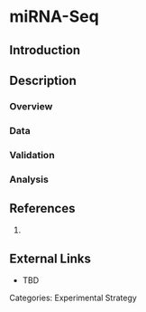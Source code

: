 # miRNA-Seq #
## Introduction ##
## Description ##
### Overview ###
### Data ###
### Validation ###
### Analysis ###
## References ##
1.

## External Links ##
* TBD

Categories: Experimental Strategy
